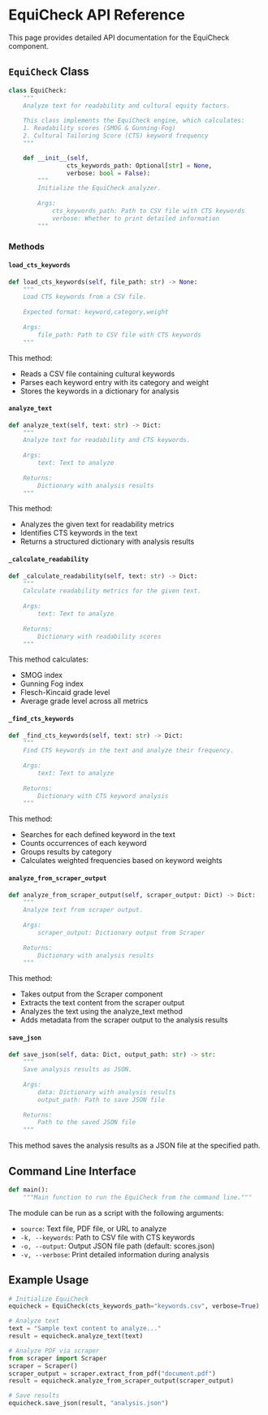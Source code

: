 # EquiCheck API Reference

This page provides detailed API documentation for the EquiCheck component.

## `EquiCheck` Class

```python
class EquiCheck:
    """
    Analyze text for readability and cultural equity factors.
    
    This class implements the EquiCheck engine, which calculates:
    1. Readability scores (SMOG & Gunning-Fog)
    2. Cultural Tailoring Score (CTS) keyword frequency
    """

    def __init__(self, 
                cts_keywords_path: Optional[str] = None,
                verbose: bool = False):
        """
        Initialize the EquiCheck analyzer.
        
        Args:
            cts_keywords_path: Path to CSV file with CTS keywords
            verbose: Whether to print detailed information
        """
```

### Methods

#### `load_cts_keywords`

```python
def load_cts_keywords(self, file_path: str) -> None:
    """
    Load CTS keywords from a CSV file.
    
    Expected format: keyword,category,weight
    
    Args:
        file_path: Path to CSV file with CTS keywords
    """
```

This method:
- Reads a CSV file containing cultural keywords
- Parses each keyword entry with its category and weight
- Stores the keywords in a dictionary for analysis

#### `analyze_text`

```python
def analyze_text(self, text: str) -> Dict:
    """
    Analyze text for readability and CTS keywords.
    
    Args:
        text: Text to analyze
        
    Returns:
        Dictionary with analysis results
    """
```

This method:
- Analyzes the given text for readability metrics
- Identifies CTS keywords in the text
- Returns a structured dictionary with analysis results

#### `_calculate_readability`

```python
def _calculate_readability(self, text: str) -> Dict:
    """
    Calculate readability metrics for the given text.
    
    Args:
        text: Text to analyze
        
    Returns:
        Dictionary with readability scores
    """
```

This method calculates:
- SMOG index
- Gunning Fog index
- Flesch-Kincaid grade level
- Average grade level across all metrics

#### `_find_cts_keywords`

```python
def _find_cts_keywords(self, text: str) -> Dict:
    """
    Find CTS keywords in the text and analyze their frequency.
    
    Args:
        text: Text to analyze
        
    Returns:
        Dictionary with CTS keyword analysis
    """
```

This method:
- Searches for each defined keyword in the text
- Counts occurrences of each keyword
- Groups results by category
- Calculates weighted frequencies based on keyword weights

#### `analyze_from_scraper_output`

```python
def analyze_from_scraper_output(self, scraper_output: Dict) -> Dict:
    """
    Analyze text from scraper output.
    
    Args:
        scraper_output: Dictionary output from Scraper
        
    Returns:
        Dictionary with analysis results
    """
```

This method:
- Takes output from the Scraper component
- Extracts the text content from the scraper output
- Analyzes the text using the analyze_text method
- Adds metadata from the scraper output to the analysis results

#### `save_json`

```python
def save_json(self, data: Dict, output_path: str) -> str:
    """
    Save analysis results as JSON.
    
    Args:
        data: Dictionary with analysis results
        output_path: Path to save JSON file
        
    Returns:
        Path to the saved JSON file
    """
```

This method saves the analysis results as a JSON file at the specified path.

## Command Line Interface

```python
def main():
    """Main function to run the EquiCheck from the command line."""
```

The module can be run as a script with the following arguments:
- `source`: Text file, PDF file, or URL to analyze
- `-k, --keywords`: Path to CSV file with CTS keywords
- `-o, --output`: Output JSON file path (default: scores.json)
- `-v, --verbose`: Print detailed information during analysis

## Example Usage

```python
# Initialize EquiCheck
equicheck = EquiCheck(cts_keywords_path="keywords.csv", verbose=True)

# Analyze text
text = "Sample text content to analyze..."
result = equicheck.analyze_text(text)

# Analyze PDF via scraper
from scraper import Scraper
scraper = Scraper()
scraper_output = scraper.extract_from_pdf("document.pdf")
result = equicheck.analyze_from_scraper_output(scraper_output)

# Save results
equicheck.save_json(result, "analysis.json")
```
